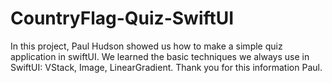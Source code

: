 # CountryFlag-Quiz-SwiftUI

In this project, Paul Hudson showed us how to make a simple quiz application in swiftUI. We learned the basic techniques we always use in SwiftUI: VStack, Image, LinearGradient. Thank you for this information Paul.
